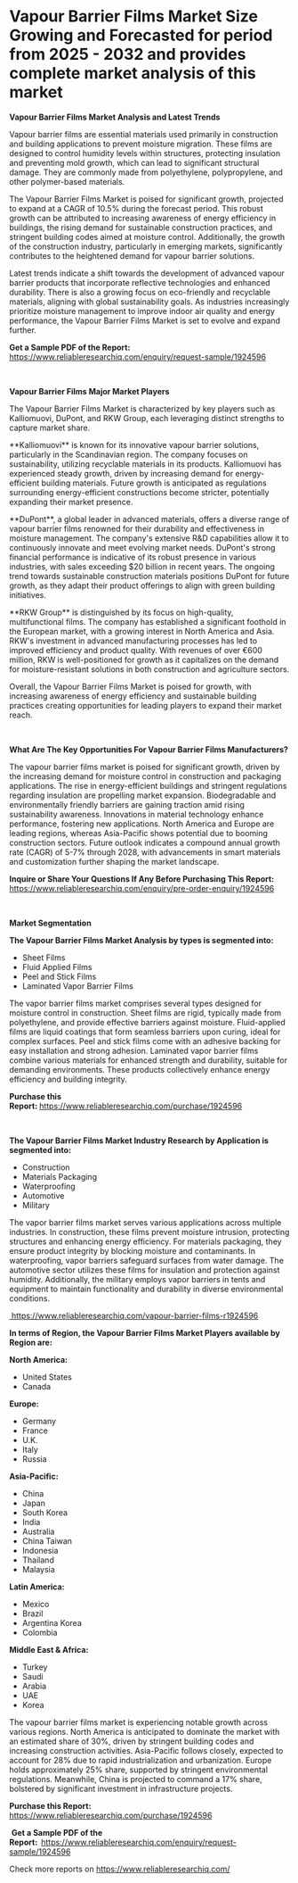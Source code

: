 <p><h1>Vapour Barrier Films Market Size Growing and Forecasted for period from 2025 - 2032 and provides complete market analysis of this market</h1></p><p><strong>Vapour Barrier Films Market Analysis and Latest Trends</strong></p>
<p><p>Vapour barrier films are essential materials used primarily in construction and building applications to prevent moisture migration. These films are designed to control humidity levels within structures, protecting insulation and preventing mold growth, which can lead to significant structural damage. They are commonly made from polyethylene, polypropylene, and other polymer-based materials.</p><p>The Vapour Barrier Films Market is poised for significant growth, projected to expand at a CAGR of 10.5% during the forecast period. This robust growth can be attributed to increasing awareness of energy efficiency in buildings, the rising demand for sustainable construction practices, and stringent building codes aimed at moisture control. Additionally, the growth of the construction industry, particularly in emerging markets, significantly contributes to the heightened demand for vapour barrier solutions.</p><p>Latest trends indicate a shift towards the development of advanced vapour barrier products that incorporate reflective technologies and enhanced durability. There is also a growing focus on eco-friendly and recyclable materials, aligning with global sustainability goals. As industries increasingly prioritize moisture management to improve indoor air quality and energy performance, the Vapour Barrier Films Market is set to evolve and expand further.</p></p>
<p><strong>Get a Sample PDF of the Report:&nbsp;</strong> <a href="https://www.reliableresearchiq.com/enquiry/request-sample/1924596?utm_campaign=1900&utm_medium=2&utm_source=Github&utm_content=ia&utm_term=14012025&utm_id=vapour-barrier-films">https://www.reliableresearchiq.com/enquiry/request-sample/1924596</a></p>
<p>&nbsp;</p>
<p><strong>Vapour Barrier Films Major Market Players</strong></p>
<p><p>The Vapour Barrier Films Market is characterized by key players such as Kalliomuovi, DuPont, and RKW Group, each leveraging distinct strengths to capture market share. </p><p>**Kalliomuovi** is known for its innovative vapour barrier solutions, particularly in the Scandinavian region. The company focuses on sustainability, utilizing recyclable materials in its products. Kalliomuovi has experienced steady growth, driven by increasing demand for energy-efficient building materials. Future growth is anticipated as regulations surrounding energy-efficient constructions become stricter, potentially expanding their market presence.</p><p>**DuPont**, a global leader in advanced materials, offers a diverse range of vapour barrier films renowned for their durability and effectiveness in moisture management. The company's extensive R&D capabilities allow it to continuously innovate and meet evolving market needs. DuPont's strong financial performance is indicative of its robust presence in various industries, with sales exceeding $20 billion in recent years. The ongoing trend towards sustainable construction materials positions DuPont for future growth, as they adapt their product offerings to align with green building initiatives.</p><p>**RKW Group** is distinguished by its focus on high-quality, multifunctional films. The company has established a significant foothold in the European market, with a growing interest in North America and Asia. RKW's investment in advanced manufacturing processes has led to improved efficiency and product quality. With revenues of over €600 million, RKW is well-positioned for growth as it capitalizes on the demand for moisture-resistant solutions in both construction and agriculture sectors.</p><p>Overall, the Vapour Barrier Films Market is poised for growth, with increasing awareness of energy efficiency and sustainable building practices creating opportunities for leading players to expand their market reach.</p></p>
<p>&nbsp;</p>
<p><strong>What Are The Key Opportunities For Vapour Barrier Films Manufacturers?</strong></p>
<p><p>The vapour barrier films market is poised for significant growth, driven by the increasing demand for moisture control in construction and packaging applications. The rise in energy-efficient buildings and stringent regulations regarding insulation are propelling market expansion. Biodegradable and environmentally friendly barriers are gaining traction amid rising sustainability awareness. Innovations in material technology enhance performance, fostering new applications. North America and Europe are leading regions, whereas Asia-Pacific shows potential due to booming construction sectors. Future outlook indicates a compound annual growth rate (CAGR) of 5-7% through 2028, with advancements in smart materials and customization further shaping the market landscape.</p></p>
<p><strong>Inquire or Share Your Questions If Any Before Purchasing This Report:</strong> <a href="https://www.reliableresearchiq.com/enquiry/pre-order-enquiry/1924596?utm_campaign=1900&utm_medium=2&utm_source=Github&utm_content=ia&utm_term=14012025&utm_id=vapour-barrier-films">https://www.reliableresearchiq.com/enquiry/pre-order-enquiry/1924596</a></p>
<p>&nbsp;</p>
<p><strong>Market Segmentation</strong></p>
<p><strong>The Vapour Barrier Films Market Analysis by types is segmented into:</strong></p>
<p><ul><li>Sheet Films</li><li>Fluid Applied Films</li><li>Peel and Stick Films</li><li>Laminated Vapor Barrier Films</li></ul></p>
<p><p>The vapor barrier films market comprises several types designed for moisture control in construction. Sheet films are rigid, typically made from polyethylene, and provide effective barriers against moisture. Fluid-applied films are liquid coatings that form seamless barriers upon curing, ideal for complex surfaces. Peel and stick films come with an adhesive backing for easy installation and strong adhesion. Laminated vapor barrier films combine various materials for enhanced strength and durability, suitable for demanding environments. These products collectively enhance energy efficiency and building integrity.</p></p>
<p><strong>Purchase this Report:&nbsp;</strong><a href="https://www.reliableresearchiq.com/purchase/1924596?utm_campaign=1900&utm_medium=2&utm_source=Github&utm_content=ia&utm_term=14012025&utm_id=vapour-barrier-films">https://www.reliableresearchiq.com/purchase/1924596</a></p>
<p>&nbsp;</p>
<p><strong>The Vapour Barrier Films Market Industry Research by Application is segmented into:</strong></p>
<p><ul><li>Construction</li><li>Materials Packaging</li><li>Waterproofing</li><li>Automotive</li><li>Military</li></ul></p>
<p><p>The vapor barrier films market serves various applications across multiple industries. In construction, these films prevent moisture intrusion, protecting structures and enhancing energy efficiency. For materials packaging, they ensure product integrity by blocking moisture and contaminants. In waterproofing, vapor barriers safeguard surfaces from water damage. The automotive sector utilizes these films for insulation and protection against humidity. Additionally, the military employs vapor barriers in tents and equipment to maintain functionality and durability in diverse environmental conditions.</p></p>
<p><a href="https://www.reliableresearchiq.com/vapour-barrier-films-r1924596?utm_campaign=1900&utm_medium=2&utm_source=Github&utm_content=ia&utm_term=14012025&utm_id=vapour-barrier-films">&nbsp;https://www.reliableresearchiq.com/vapour-barrier-films-r1924596</a></p>
<p><strong>In terms of Region, the Vapour Barrier Films Market Players available by Region are:</strong></p>
<p>
    <p> <strong> North America: </strong>
        <ul>
            <li>United States</li>
            <li>Canada</li>
        </ul>
        </p> 
    <p> <strong> Europe: </strong>
        <ul>
            <li>Germany</li>
            <li>France</li>
            <li>U.K.</li>
            <li>Italy</li>
            <li>Russia</li>
        </ul>
        </p> 
    <p> <strong> Asia-Pacific: </strong>
        <ul>
            <li>China</li>
            <li>Japan</li>
            <li>South Korea</li>
            <li>India</li>
            <li>Australia</li>
            <li>China Taiwan</li>
            <li>Indonesia</li>
            <li>Thailand</li>
            <li>Malaysia</li>
        </ul>
        </p> 
    <p> <strong> Latin America: </strong>
        <ul>
            <li>Mexico</li>
            <li>Brazil</li>
            <li>Argentina Korea</li>
            <li>Colombia</li>
        </ul>
        </p> 
    <p> <strong> Middle East & Africa: </strong>
        <ul>
            <li>Turkey</li>
            <li>Saudi</li>
            <li>Arabia</li>
            <li>UAE</li>
            <li>Korea</li>
        </ul>
    </p>
    </p>
<p><p>The vapour barrier films market is experiencing notable growth across various regions. North America is anticipated to dominate the market with an estimated share of 30%, driven by stringent building codes and increasing construction activities. Asia-Pacific follows closely, expected to account for 28% due to rapid industrialization and urbanization. Europe holds approximately 25% share, supported by stringent environmental regulations. Meanwhile, China is projected to command a 17% share, bolstered by significant investment in infrastructure projects.</p></p>
<p><strong>Purchase this Report: </strong><a href="https://www.reliableresearchiq.com/purchase/1924596?utm_campaign=1900&utm_medium=2&utm_source=Github&utm_content=ia&utm_term=14012025&utm_id=vapour-barrier-films">https://www.reliableresearchiq.com/purchase/1924596</a></p>
<p>&nbsp;<strong>Get a Sample PDF of the Report:&nbsp;&nbsp;</strong><a href="https://www.reliableresearchiq.com/enquiry/request-sample/1924596?utm_campaign=1900&utm_medium=2&utm_source=Github&utm_content=ia&utm_term=14012025&utm_id=vapour-barrier-films">https://www.reliableresearchiq.com/enquiry/request-sample/1924596</a></p>
<p><strong></strong></p>
<p>Check more reports on <a href="https://www.reliableresearchiq.com/?utm_campaign=1900&utm_medium=2&utm_source=Github&utm_content=ia&utm_term=14012025&utm_id=vapour-barrier-films">https://www.reliableresearchiq.com/</a></p>